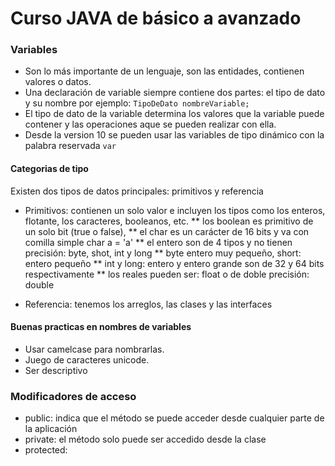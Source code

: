 # Curso JAVA de básico a avanzado

### Variables
- Son lo más importante de un lenguaje, son las entidades, contienen valores o datos.
- Una declaración de variable siempre contiene dos partes: el tipo de dato y su nombre por ejemplo: ``` TipoDeDato nombreVariable; ```
- El tipo de dato de la variable determina los valores que la variable puede contener y las operaciones aque se pueden realizar con ella.
- Desde la version 10 se pueden usar las variables de tipo dinámico con la palabra reservada ```var```

#### Categorias de tipo
Existen dos tipos de datos principales:  primitivos y referencia
- Primitivos: contienen un solo valor e incluyen los tipos como los enteros, flotante, los caracteres, booleanos, etc.
 ** los boolean es primitivo de un solo bit (true o false), 
 ** el char es un carácter de 16 bits y va con comilla simple char a = 'a'
 ** el entero son de 4 tipos y no tienen precisión: byte, shot, int y long
 ** byte entero muy pequeño, short: entero pequeño
 ** int y long: entero y entero grande son de 32 y 64 bits respectivamente
 ** los reales pueden ser: float o de doble precisión: double

- Referencia: tenemos los arreglos, las clases y las interfaces

#### Buenas practicas en nombres de variables
- Usar camelcase para nombrarlas.
- Juego de caracteres unicode.
- Ser descriptivo

### Modificadores de acceso

- public: indica que el método se puede acceder desde cualquier parte de la aplicación
- private: el método solo puede ser accedido desde la clase
- protected:
  
